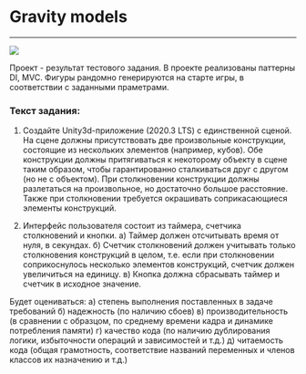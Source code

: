 # Gravity models
___

![](https://i.postimg.cc/Dz4cTZ02/2022-09-14-13-00-08.png)

Проект - результат тестового задания.
В проекте реализованы паттерны DI, MVC. Фигуры рандомно генерируются на старте игры, в соответствии с заданными праметрами. 

### Текст задания:
1. Создайте Unity3d-приложение (2020.3 LTS) с единственной сценой. На сцене должны
присутствовать две произвольные конструкции, состоящие из нескольких элементов
(например, кубов). Обе конструкции должны притягиваться к некоторому объекту в сцене
таким образом, чтобы гарантированно сталкиваться друг с другом (но не с объектом). При
столкновении конструкции должны разлетаться на произвольное, но достаточно большое
расстояние. Также при столкновении требуется окрашивать соприкасающиеся элементы
конструкций.

2. Интерфейс пользователя состоит из таймера, счетчика столкновений и кнопки.
а) Таймер должен отсчитывать время от нуля, в секундах.
б) Счетчик столкновений должен учитывать только столкновения конструкций в целом, т.е.
если при столкновении соприкоснулось несколько элементов конструкций, счетчик должен
увеличиться на единицу.
в) Кнопка должна сбрасывать таймер и счетчик в исходное значение.

Будет оцениваться:
а) степень выполнения поставленных в задаче требований
б) надежность (по наличию сбоев)
в) производительность (в сравнении с образцом, по среднему времени кадра и динамике
потребления памяти)
г) качество кода (по наличию дублирования логики, избыточности операций и зависимостей и
т.д.)
д) читаемость кода (общая грамотность, соответствие названий переменных и членов
классов их назначению и т.д.)
